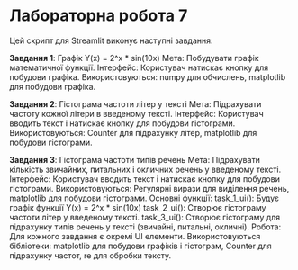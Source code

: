 # Лабораторна робота 7

Цей скрипт для Streamlit виконує наступні завдання:

**Завдання 1**: Графік Y(x) = 2^x * sin(10x)
Мета: Побудувати графік математичної функції.
Інтерфейс: Користувач натискає кнопку для побудови графіка.
Використовуються: numpy для обчислень, matplotlib для побудови графіка.

**Завдання 2**: Гістограма частоти літер у тексті
Мета: Підрахувати частоту кожної літери в введеному тексті.
Інтерфейс: Користувач вводить текст і натискає кнопку для побудови гістограми.
Використовуються: Counter для підрахунку літер, matplotlib для побудови гістограми.

**Завдання 3**: Гістограма частоти типів речень
Мета: Підрахувати кількість звичайних, питальних і окличних речень у введеному тексті.
Інтерфейс: Користувач вводить текст і натискає кнопку для побудови гістограми.
Використовуються: Регулярні вирази для виділення речень, matplotlib для побудови гістограми.
Основні функції:
task_1_ui(): Будує графік функції Y(x) = 2^x * sin(10x)
task_2_ui(): Створює гістограму частоти літер у введеному тексті.
task_3_ui(): Створює гістограму для підрахунку типів речень у тексті (звичайні, питальні, окличні).
Робота:
Для кожного завдання є окремі UI елементи.
Використовуються бібліотеки: matplotlib для побудови графіків і гістограм, Counter для підрахунку частот, re для обробки тексту.

